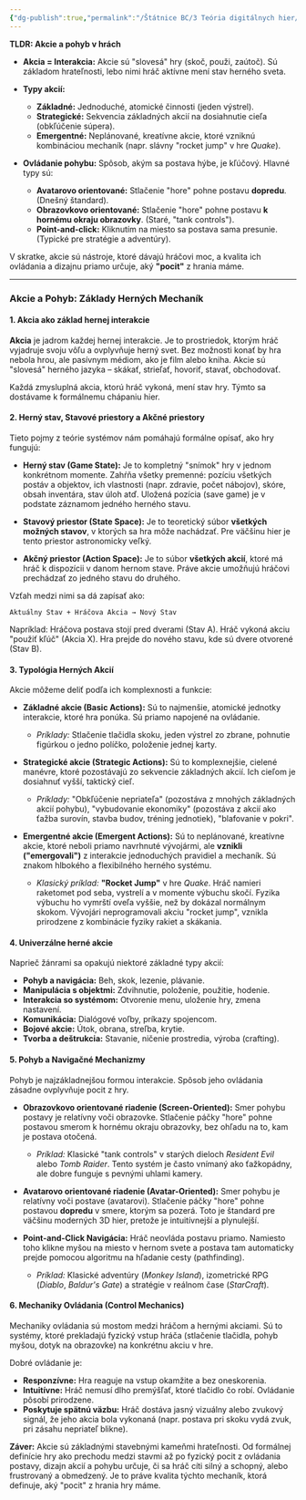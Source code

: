 ```yaml
---
{"dg-publish":true,"permalink":"/Štátnice BC/3 Teória digitálnych hier/13 Akcie a Pohyb - Základy Herných Mechaník/","created":"2025-06-20T20:25:21.123+02:00","updated":"2025-06-28T19:47:39.917+02:00"}
---
```


**TLDR: Akcie a pohyb v hrách**

- **Akcia = Interakcia:** Akcie sú "slovesá" hry (skoč, použi, zaútoč). Sú základom hrateľnosti, lebo nimi hráč aktívne mení stav herného sveta.
    
- **Typy akcií:**
    
    - **Základné:** Jednoduché, atomické činnosti (jeden výstrel).
    - **Strategické:** Sekvencia základných akcií na dosiahnutie cieľa (obkľúčenie súpera).
    - **Emergentné:** Neplánované, kreatívne akcie, ktoré vzniknú kombináciou mechaník (napr. slávny "rocket jump" v hre _Quake_).
    
- **Ovládanie pohybu:** Spôsob, akým sa postava hýbe, je kľúčový. Hlavné typy sú:
    - **Avatarovo orientované:** Stlačenie "hore" pohne postavu **dopredu**. (Dnešný štandard).
    - **Obrazovkovo orientované:** Stlačenie "hore" pohne postavu **k hornému okraju obrazovky**. (Staré, "tank controls").
    - **Point-and-click:** Kliknutím na miesto sa postava sama presunie. (Typické pre stratégie a adventúry).

V skratke, akcie sú nástroje, ktoré dávajú hráčovi moc, a kvalita ich ovládania a dizajnu priamo určuje, aký **"pocit"** z hrania máme.

---

### **Akcie a Pohyb: Základy Herných Mechaník**

#### **1. Akcia ako základ hernej interakcie**

**Akcia** je jadrom každej hernej interakcie. Je to prostriedok, ktorým hráč vyjadruje svoju vôľu a ovplyvňuje herný svet. Bez možnosti konať by hra nebola hrou, ale pasívnym médiom, ako je film alebo kniha. Akcie sú "slovesá" herného jazyka – skákať, strieľať, hovoriť, stavať, obchodovať.

Každá zmysluplná akcia, ktorú hráč vykoná, mení stav hry. Týmto sa dostávame k formálnemu chápaniu hier.

#### **2. Herný stav, Stavové priestory a Akčné priestory**

Tieto pojmy z teórie systémov nám pomáhajú formálne opísať, ako hry fungujú:

- **Herný stav (Game State):** Je to kompletný "snímok" hry v jednom konkrétnom momente. Zahŕňa všetky premenné: pozíciu všetkých postáv a objektov, ich vlastnosti (napr. zdravie, počet nábojov), skóre, obsah inventára, stav úloh atď. Uložená pozícia (save game) je v podstate záznamom jedného herného stavu.
    
- **Stavový priestor (State Space):** Je to teoretický súbor **všetkých možných stavov**, v ktorých sa hra môže nachádzať. Pre väčšinu hier je tento priestor astronomicky veľký.
    
- **Akčný priestor (Action Space):** Je to súbor **všetkých akcií**, ktoré má hráč k dispozícii v danom hernom stave. Práve akcie umožňujú hráčovi prechádzať zo jedného stavu do druhého.
    

Vzťah medzi nimi sa dá zapísať ako:

`Aktuálny Stav + Hráčova Akcia → Nový Stav`

Napríklad: Hráčova postava stojí pred dverami (Stav A). Hráč vykoná akciu "použiť kľúč" (Akcia X). Hra prejde do nového stavu, kde sú dvere otvorené (Stav B).

#### **3. Typológia Herných Akcií**

Akcie môžeme deliť podľa ich komplexnosti a funkcie:

- **Základné akcie (Basic Actions):** Sú to najmenšie, atomické jednotky interakcie, ktoré hra ponúka. Sú priamo napojené na ovládanie.
    
    - _Príklady:_ Stlačenie tlačidla skoku, jeden výstrel zo zbrane, pohnutie figúrkou o jedno políčko, položenie jednej karty.
- **Strategické akcie (Strategic Actions):** Sú to komplexnejšie, cielené manévre, ktoré pozostávajú zo sekvencie základných akcií. Ich cieľom je dosiahnuť vyšší, taktický cieľ.
    
    - _Príklady:_ "Obkľúčenie nepriateľa" (pozostáva z mnohých základných akcií pohybu), "vybudovanie ekonomiky" (pozostáva z akcií ako ťažba surovín, stavba budov, tréning jednotiek), "blafovanie v pokri".
- **Emergentné akcie (Emergent Actions):** Sú to neplánované, kreatívne akcie, ktoré neboli priamo navrhnuté vývojármi, ale **vznikli ("emergovali")** z interakcie jednoduchých pravidiel a mechaník. Sú znakom hlbokého a flexibilného herného systému.
    
    - _Klasický príklad:_ **"Rocket Jump"** v hre _Quake_. Hráč namieri raketomet pod seba, vystrelí a v momente výbuchu skočí. Fyzika výbuchu ho vymrští oveľa vyššie, než by dokázal normálnym skokom. Vývojári neprogramovali akciu "rocket jump", vznikla prirodzene z kombinácie fyziky rakiet a skákania.

#### **4. Univerzálne herné akcie**

Naprieč žánrami sa opakujú niektoré základné typy akcií:

- **Pohyb a navigácia:** Beh, skok, lezenie, plávanie.
- **Manipulácia s objektmi:** Zdvihnutie, položenie, použitie, hodenie.
- **Interakcia so systémom:** Otvorenie menu, uloženie hry, zmena nastavení.
- **Komunikácia:** Dialógové voľby, príkazy spojencom.
- **Bojové akcie:** Útok, obrana, streľba, krytie.
- **Tvorba a deštrukcia:** Stavanie, ničenie prostredia, výroba (crafting).

#### **5. Pohyb a Navigačné Mechanizmy**

Pohyb je najzákladnejšou formou interakcie. Spôsob jeho ovládania zásadne ovplyvňuje pocit z hry.

- **Obrazovkovo orientované riadenie (Screen-Oriented):** Smer pohybu postavy je relatívny voči obrazovke. Stlačenie páčky "hore" pohne postavou smerom k hornému okraju obrazovky, bez ohľadu na to, kam je postava otočená.
    
    - _Príklad:_ Klasické "tank controls" v starých dieloch _Resident Evil_ alebo _Tomb Raider_. Tento systém je často vnímaný ako ťažkopádny, ale dobre funguje s pevnými uhlami kamery.
- **Avatarovo orientované riadenie (Avatar-Oriented):** Smer pohybu je relatívny voči postave (avatarovi). Stlačenie páčky "hore" pohne postavou **dopredu** v smere, ktorým sa pozerá. Toto je štandard pre väčšinu moderných 3D hier, pretože je intuitívnejší a plynulejší.
    
- **Point-and-Click Navigácia:** Hráč neovláda postavu priamo. Namiesto toho klikne myšou na miesto v hernom svete a postava tam automaticky prejde pomocou algoritmu na hľadanie cesty (pathfinding).
    
    - _Príklad:_ Klasické adventúry (_Monkey Island_), izometrické RPG (_Diablo_, _Baldur's Gate_) a stratégie v reálnom čase (_StarCraft_).

#### **6. Mechaniky Ovládania (Control Mechanics)**

Mechaniky ovládania sú mostom medzi hráčom a hernými akciami. Sú to systémy, ktoré prekladajú fyzický vstup hráča (stlačenie tlačidla, pohyb myšou, dotyk na obrazovke) na konkrétnu akciu v hre.

Dobré ovládanie je:

- **Responzívne:** Hra reaguje na vstup okamžite a bez oneskorenia.
- **Intuitívne:** Hráč nemusí dlho premýšľať, ktoré tlačidlo čo robí. Ovládanie pôsobí prirodzene.
- **Poskytuje spätnú väzbu:** Hráč dostáva jasný vizuálny alebo zvukový signál, že jeho akcia bola vykonaná (napr. postava pri skoku vydá zvuk, pri zásahu nepriateľ blikne).

**Záver:** Akcie sú základnými stavebnými kameňmi hrateľnosti. Od formálnej definície hry ako prechodu medzi stavmi až po fyzický pocit z ovládania postavy, dizajn akcií a pohybu určuje, či sa hráč cíti silný a schopný, alebo frustrovaný a obmedzený. Je to práve kvalita týchto mechaník, ktorá definuje, aký "pocit" z hrania hry máme.